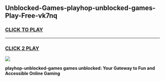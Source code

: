 
## Unblocked-Games-playhop-unblocked-games-Play-Free-vk7nq
<h3>
<a href="https://premium76.site?title=playhop-unblocked-games&ref=23A">CLICK TO PLAY</a></h3>
<hr>

<h3>
<a href="https://premium76.site?title=playhop-unblocked-games&ref=23A">CLICK 2 PLAY</a>
  
</h3>

<a href="https://premium76.site?title=playhop-unblocked-games&ref=23A"><img src="https://clearcache.store/games.png"></a>


**playhop-unblocked-games games unblocked: Your Gateway to Fun and Accessible Online Gaming**
